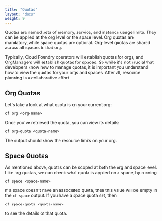 ```yaml
---
title: "Quotas"
layout: "docs"
weight: 9
---
```


Quotas are named sets of memory, service, and instance usage limits. They can be applied at the org level or the space level. Org quotas are mandatory, while space quotas are optional. Org-level quotas are shared across all spaces in that org.

Typically, Cloud Foundry operators will establish quotas for orgs, and OrgManagers will establish quotas for spaces. So while it's not crucial that developers know how to manage quotas, it is important you understand how to view the quotas for your orgs and spaces. After all, resource planning is a collaborative effort.

## Org Quotas

Let's take a look at what quota is on your current org:

```
cf org <org-name>
```

Once you've retrieved the quota, you can view its details:

```
cf org-quota <quota-name>
```

The output should show the resource limits on your org.

## Space Quotas

As mentioned above, quotas can be scoped at both the org and space level. Like org quotas, we can check what quota is applied on a space, by running 

```
cf space <space-name>
```

If a space doesn't have an associated quota, then this value will be empty in the `cf space` output. If you have a space quota set, then
 
```
cf space-quota <quota-name>
``` 

to see the details of that quota.

